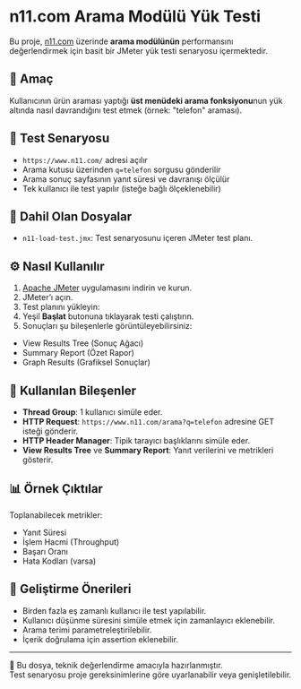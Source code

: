 # n11.com Arama Modülü Yük Testi

Bu proje, [n11.com](https://www.n11.com) üzerinde **arama modülünün** performansını değerlendirmek için basit bir JMeter yük testi senaryosu içermektedir.

## 🎯 Amaç

Kullanıcının ürün araması yaptığı **üst menüdeki arama fonksiyonu**nun yük altında nasıl davrandığını test etmek (örnek: "telefon" araması).

## 🧪 Test Senaryosu

- `https://www.n11.com/` adresi açılır
- Arama kutusu üzerinden `q=telefon` sorgusu gönderilir
- Arama sonuç sayfasının yanıt süresi ve davranışı ölçülür
- Tek kullanıcı ile test yapılır (isteğe bağlı ölçeklenebilir)

## 📄 Dahil Olan Dosyalar

- `n11-load-test.jmx`: Test senaryosunu içeren JMeter test planı.

## ⚙️ Nasıl Kullanılır

1. [Apache JMeter](https://jmeter.apache.org/download_jmeter.cgi) uygulamasını indirin ve kurun.
2. JMeter’ı açın.
3. Test planını yükleyin:
4. Yeşil **Başlat** butonuna tıklayarak testi çalıştırın.
5. Sonuçları şu bileşenlerle görüntüleyebilirsiniz:
- View Results Tree (Sonuç Ağacı)
- Summary Report (Özet Rapor)
- Graph Results (Grafiksel Sonuçlar)

## 🧰 Kullanılan Bileşenler

- **Thread Group**: 1 kullanıcı simüle eder.
- **HTTP Request**: `https://www.n11.com/arama?q=telefon` adresine GET isteği gönderir.
- **HTTP Header Manager**: Tipik tarayıcı başlıklarını simüle eder.
- **View Results Tree** ve **Summary Report**: Yanıt verilerini ve metrikleri gösterir.

## 📊 Örnek Çıktılar

Toplanabilecek metrikler:
- Yanıt Süresi
- İşlem Hacmi (Throughput)
- Başarı Oranı
- Hata Kodları (varsa)

## 🔁 Geliştirme Önerileri

- Birden fazla eş zamanlı kullanıcı ile test yapılabilir.
- Kullanıcı düşünme süresini simüle etmek için zamanlayıcı eklenebilir.
- Arama terimi parametreleştirilebilir.
- İçerik doğrulama için assertion eklenebilir.

---

📧 Bu dosya, teknik değerlendirme amacıyla hazırlanmıştır.  
Test senaryosu proje gereksinimlerine göre uyarlanabilir veya genişletilebilir.
